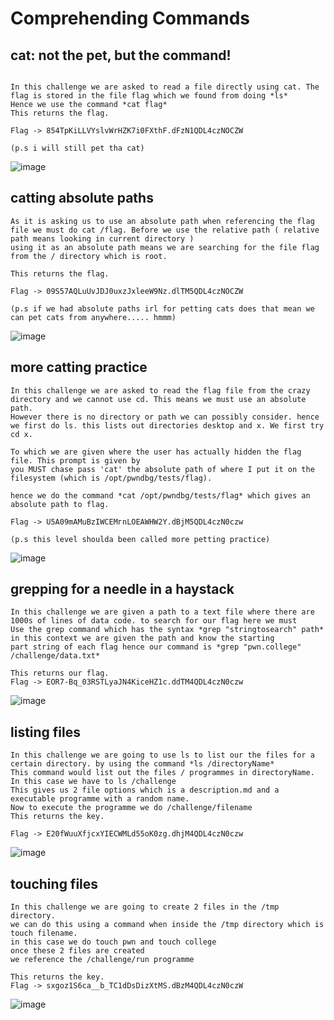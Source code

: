 # Comprehending Commands

## cat: not the pet, but the command!

```

In this challenge we are asked to read a file directly using cat. The flag is stored in the file flag which we found from doing *ls*
Hence we use the command *cat flag*
This returns the flag.

Flag -> 854TpKiLLVYslvWrHZK7i0FXthF.dFzN1QDL4czNOCZW

(p.s i will still pet tha cat)
```

![image](https://github.com/user-attachments/assets/2bc75152-7436-4053-a366-1f2634f6aae5)

## catting absolute paths
```
As it is asking us to use an absolute path when referencing the flag file we must do cat /flag. Before we use the relative path ( relative path means looking in current directory )
using it as an absolute path means we are searching for the file flag from the / directory which is root.

This returns the flag.

Flag -> 09S57AQLuUvJDJ0uxzJxleeW9Nz.dlTM5QDL4czNOCZW

(p.s if we had absolute paths irl for petting cats does that mean we can pet cats from anywhere..... hmmm)
```
![image](https://github.com/user-attachments/assets/cddb3aba-bfeb-4a76-9e9d-57f3997fe14a)

## more catting practice
```
In this challenge we are asked to read the flag file from the crazy directory and we cannot use cd. This means we must use an absolute path.
However there is no directory or path we can possibly consider. hence we first do ls. this lists out directories desktop and x. We first try cd x.

To which we are given where the user has actually hidden the flag file. This prompt is given by
you MUST chase pass 'cat' the absolute path of where I put it on the filesystem (which is /opt/pwndbg/tests/flag).

hence we do the command *cat /opt/pwndbg/tests/flag* which gives an absolute path to flag.

Flag -> U5A09mAMuBzIWCEMгnLOEAWHW2Y.dBjM5QDL4czN0czw

(p.s this level shoulda been called more petting practice)
```
![image](https://github.com/user-attachments/assets/9a1e1e0e-1a37-4de9-bf5f-4e5de3f4b99f)


## grepping for a needle in a haystack
```
In this challenge we are given a path to a text file where there are 1000s of lines of data code. to search for our flag here we must
Use the grep command which has the syntax *grep "stringtosearch" path* in this context we are given the path and know the starting
part string of each flag hence our command is *grep "pwn.college" /challenge/data.txt*

This returns our flag.
Flag -> EOR7-Bq_03RSTLyaJN4KiceHZ1c.ddTM4QDL4czN0czw
```
![image](https://github.com/user-attachments/assets/41d54ebe-53ff-4efc-8ffb-6ca2bd2a1dac)

## listing files
```
In this challenge we are going to use ls to list our the files for a certain directory. by using the command *ls /directoryName*
This command would list out the files / programmes in directoryName. In this case we have to ls /challenge
This gives us 2 file options which is a description.md and a executable programme with a random name.
Now to execute the programme we do /challenge/filename
This returns the key.

Flag -> E20fWuuXfjcxYIECWMLd55oK0zg.dhjM4QDL4czN0czw
```
![image](https://github.com/user-attachments/assets/3ec3d545-2a86-4235-b311-d55603884264)

## touching files
```
In this challenge we are going to create 2 files in the /tmp directory.
we can do this using a command when inside the /tmp directory which is touch filename.
in this case we do touch pwn and touch college
once these 2 files are created
we reference the /challenge/run programme

This returns the key.
Flag -> sxgoz1S6ca__b_TC1dDsDizXtMS.dBzM4QDL4czN0czW
```
![image](https://github.com/user-attachments/assets/7512bc44-cc3c-423a-a822-65cb027ee174)



